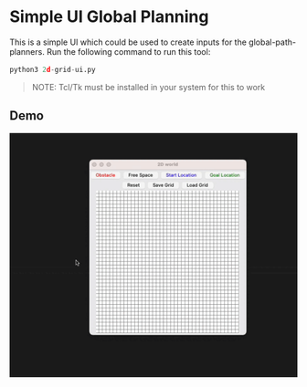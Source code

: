 # Simple UI Global Planning

This is a simple UI which could be used to create inputs for the global-path-planners. Run the following command to run this tool:

```python
python3 2d-grid-ui.py
```

> NOTE: Tcl/Tk must be installed in your system for this to work

## Demo

![2d-grid-ui-demo.gif](2d-grid-ui-demo.gif)
